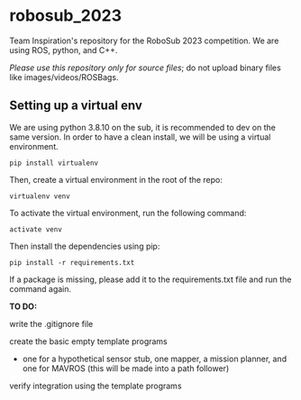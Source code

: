 # robosub_2023

Team Inspiration's repository for the RoboSub 2023 competition. We are using ROS, python, and C++.

*Please use this repository only for source files*; do not upload binary files like images/videos/ROSBags.

## Setting up a virtual env

We are using python 3.8.10 on the sub, it is recommended to dev on the same version.
In order to have a clean install, we will be using a virtual environment.

```
pip install virtualenv
```

Then, create a virtual environment in the root of the repo:

```
virtualenv venv
```

To activate the virtual environment, run the following command:

```
activate venv
```

Then install the dependencies using pip:

```
pip install -r requirements.txt
```

If a package is missing, please add it to the requirements.txt file and run the command again.

**TO DO:**

write the .gitignore file

create the basic empty template programs

- one for a hypothetical sensor stub, one mapper, a mission planner, and one for MAVROS (this will be made into a path follower)

verify integration using the template programs
